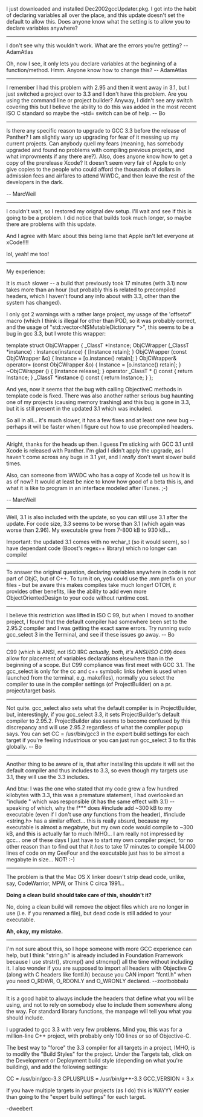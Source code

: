 I just downloaded and installed Dec2002gccUpdater.pkg. I got into the habit of declaring variables all over the place, and this update doesn't set the default to allow this. Does anyone know what the setting is to allow you to declare variables anywhere?

----

I don't see why this wouldn't work. What are the errors you're getting? -- AdamAtlas

Oh, now I see, it only lets you declare variables at the beginning of a function/method. Hmm. Anyone know how to change this? -- AdamAtlas

----

I remember I had this problem with 2.95 and then it went away in 3.1, but I just switched a project over to 3.3 and I don't have this problem.  Are you using the command line or project builder?  Anyway, I didn't see any switch covering this but I believe the ability to do this was added in the most recent ISO C standard so maybe the -std= switch can be of help.  -- Bo

----

Is there any specific reason to upgrade to GCC 3.3 before the release of Panther? I am slightly wary up upgrading for fear of it messing up my current projects. Can anybody quell my fears (meaning, has somebody upgraded and found no problems with compiling previous projects, and what improvments if any there are?). Also, does anyone know how to get a copy of the prerelease Xcode? It doesn't seem very fair of Apple to only give copies to the people who could afford the thousands of dollars in admission fees and airfares to attend WWDC, and then leave the rest of the developers in the dark. 

-- MarcWeil 

----

I couldn't wait, so I restored my orignal dev setup. I'll wait and see if this is going to be a problem. I did notice that builds took much longer, so maybe there are problems with this update. 

And I agree with Marc about this being lame that Apple isn't let everyone at xCode!!!!

lol, yeah! me too!

----

My experience:

It is *much* slower -- a build that previously took 17 minutes (with 3.1) now takes more than an hour (but probably this is related to precompiled headers, which I haven't found any info about with 3.3, other than the system has changed).

I only got 2 warnings with a rather large project, my usage of the 'offsetof' macro (which I think is illegal for other than POD, so it was probably correct, and the usage of "std::vector<NSMutableDictionary *>", this seems to be a bug in gcc 3.3, but I wrote this wrapper:

    

   template <typename _ClassT>
   struct ObjCWrapper
   {
      _ClassT *Instance;
      ObjCWrapper (_ClassT *instance) : Instance(instance)  { [Instance retain]; }
      ObjCWrapper (const ObjCWrapper &o)                    { Instance = [o.instance() retain]; }
      ObjCWrapper& operator= (const ObjCWrapper &o)         { Instance = [o.instance() retain]; }
      ~ObjCWrapper ()                                       { [Instance release]; }
      operator _ClassT * () const                           { return Instance; }
      _ClassT *instance () const                            { return Instance; }
   };



And yes, now it seems that the bug with calling ObjectiveC methods in template code is fixed. There was also another rather serious bug haunting one of my projects (causing memory trashing) and this bug is gone in 3.3, but it is still present in the updated 3.1 which was included.

So all in all... it's much slower, it has a few fixes and at least one new bug -- perhaps it will be faster when I figure out how to use precompiled headers.

----

Alright, thanks for the heads up then. I guess I'm sticking with GCC 3.1 until Xcode is released with Panther. I'm glad I didn't apply the upgrade, as I haven't come across any bugs in 3.1 yet, and I *really* don't want slower build times.

Also, can someone from WWDC who has a copy of Xcode tell us how it is as of now? It would at least be nice to know how good of a beta this is, and what it is like to program in an interface modeled after iTunes. ;-)

-- MarcWeil

----

Well, 3.1 is also included with the update, so you can still use 3.1 after the update. For code size, 3.3 seems to be worse than 3.1 (which again was worse than 2.96). My executable grew from 7-800 kB to 930 kB...

Important: the updated 3.1 comes with no wchar_t (so it would seem), so I have dependant code (Boost's regex++ library) which no longer can compile!

----

To answer the original question, declaring variables anywhere in code is not part of ObjC, but of C++. To turn it on, you could use the .mm prefix on your files - but be aware this makes compiles take much longer! OTOH, it provides other benefits, like the ability to add even more ObjectOrientedDesign to your code without runtime cost.

----

I believe this restriction was lifted in ISO C 99, but when I moved to another project, I found that the default compiler had somewhere been set to the 2.95.2 compiler and I was getting the exact same errors.  Try running     sudo gcc_select 3 in the Terminal, and see if these issues go away. -- Bo

----

C99 (which is ANSI, not ISO IIRC *actually, both, it's ANSI/ISO C99*) does allow for placement of variables declarations elsewhere than in the beginning of a scope. But C99 compliance was first meet with GCC 3.1. The gcc_select is only for the cc and c++ symbolic links (when is used when launched from the terminal, e.g. makefiles), normally you select the compiler to use in the compiler settings (of ProjectBuilder) on a pr. project/target basis.

----

Not quite.  gcc_select also sets what the default compiler is in ProjectBuilder, but, interestingly, if you gcc_select 3.3, it sets ProjectBuilder's default compiler to 2.95.2.  ProjectBuilder also seems to become confused by this discrepancy and will use 2.95.2 regardless of what the compiler popup says.  You can set CC = /usr/bin/gcc3 in the expert build settings for each target if you're feeling industrious or you can just run gcc_select 3 to fix this globally.  -- Bo

----

Another thing to be aware of is, that after installing this update it will set the default compiler and thus includes to 3.3, so even though my targets use 3.1, they will use the 3.3 includes.

And btw: I was the one who stated that my code grew a few hundred kilobytes with 3.3, this was a premature statement, I had overlooked an "include <iostream>" which was responsible (it has the same effect with 3.1) -- speaking of which, why the f*** does #include <iostream> add ~300 kB to my executable (even if I don't use *any* functions from the header), #include <string.h> has a similar effect... this is really absurd, because my executable is almost a megabyte, but my own code would compile to ~300 kB, and this is actually far to much IMHO... I am really not impressed by gcc... one of these days I just have to start my own compiler project, for no other reason than to find out that it *has* to take 17 minutes to compile 14.000 lines of code on my GeeFour and the executable just has to be almost a megabyte in size... NOT! :-)

----

The problem is that the Mac OS X linker doesn't strip dead code, unlike, say, CodeWarrior, MPW, or Think C circa 1991...

**Doing a clean build should take care of this, shouldn't it?**

No, doing a clean build will remove the object files which are no longer in use (i.e. if you renamed a file), but dead code is still added to your executable.

**Ah, okay, my mistake.**

----

I'm not sure about this, so I hope someone with more GCC experience can help, but I think "string.h" is already included in Foundation Framework because I use strstr(), strcmp() and strncmp() all the time without including it. I also wonder if you are supposed to import all headers with Objective C (along with C headers like fcntl.h) because you CAN import "fcntl.h" when you need O_RDWR, O_RDONLY and O_WRONLY declared. --zootbobbalu


----

It is a good habit to always include the headers that define what you will be using, and not to rely on somebody else to include them somewhere along the way.  For standard library functions, the manpage will tell you what you should include.

I upgraded to gcc 3.3 with very few problems.  Mind you, this was for a million-line C++ project, with probably only 100 lines or so of  Objective-C.

The best way to "force" the 3.3 compiler for all targets in a project, IMHO, is to modify the "Build Styles" for the project.  Under the Targets tab, click on the Development or Deployment build style (depending on what you're building), and add the following settings:

     
   CC  = /usr/bin/gcc-3.3
   CPLUSPLUS = /usr/bin/g++-3.3
   GCC_VERSION = 3.x


If you have multiple targets in your projects (as I do) this is WAYYY easier than going to the "expert build settings" for each target.

   -dweebert
